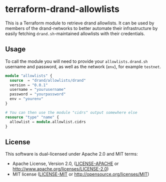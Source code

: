 # terraform-drand-allowlists

This is a Terraform module to retrieve drand allowlists. It can be used by
members of the drand-networks to better automate their infrastructure by
easily fetching `drand.sh`-maintained allowlists with their credentials.

## Usage

To call the module you will need to provide your `allowlists.drand.sh`
username and password, as well as the network (`env`), for example `testnet`.

```terraform
module "allowlists" {
  source  = "drand/allowlists/drand"
  version = "0.0.1"
  username = "yourusername"
  password = "yourpassword"
  env = "yourenv"
}

# You can then use the module "cidrs" output somewhere else
resource "type" "name" {
  allowlist = module.allowlist.cidrs
}
```

## License

This software is dual-licensed under Apache 2.0 and MIT terms:

- Apache License, Version 2.0, ([LICENSE-APACHE](https://github.com/drand/drand/blob/master/LICENSE-APACHE) or http://www.apache.org/licenses/LICENSE-2.0)
- MIT license ([LICENSE-MIT](https://github.com/drand/drand/blob/master/LICENSE-MIT) or http://opensource.org/licenses/MIT)
